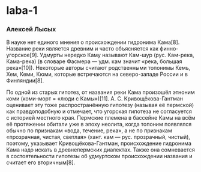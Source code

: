 # laba-1
### Aлексей Лысых 
В науке нет единого мнения о происхождении гидронима Кама[8]. Название реки является древним и часто объясняется как финно-угорское[9]. Удмурты нередко Каму называют Кам-шур (рус. Кам-река, Кама-река) (в словаре Фасмера — удм. кам значит «река, большая река»[10]). Некоторые авторы считают родственными топонимы Кемь, Хем, Кеми, Кюми, которые встречаются на северо-западе России и в Финляндии[8].

По одной из старых гипотез, от названия реки Кама произошёл этноним коми (коми-морт = «люди с Камы»)[11]. А. С. Кривощёкова-Гантман оценивает эту тоже распространённую гипотезу (называя её пермской) как правдоподобную и отмечает, что угорская гипотеза не согласуется с историей местного края. Пермские племена в бассейне Камы на всём её протяжении обитали уже в эпоху неолита, когда топоним появлялся обычно по признакам «вода, течение, река», а не по признакам «прозрачная, чистая, светлая» (хант. кам — рус. прозрачный, чистый), поэтому, указывает Кривощёкова-Гантман, происхождение гидронима Кама надо искать в древнепермских диалектах. Также она сомневается в состоятельности гипотезы об удмуртском происхождении названия и считает его вторичным[8].
